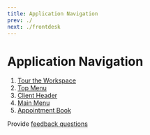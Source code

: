 ```yaml
---
title: Application Navigation
prev: ./
next: ./frontdesk
---
```


# Application Navigation

1. [Tour the Workspace](http://docs.gensolve.com/help/gpm_uk/desktop/Processes/The_Workspace/Touring_the_Workspace.htm)
2. [Top Menu](http://docs.gensolve.com/help/gpm_uk/desktop/Processes/The_Workspace/Top_Menu.htm)
3. [Client Header]()
4. [Main Menu](http://docs.gensolve.com/help/gpm_uk/desktop/Processes/The_Workspace/Main_Menu.htm)
5. [Appointment Book](http://docs.gensolve.com/help/gpm_uk/desktop/Processes/The_Workspace/Appointment_Book.htm)

Provide [feedback questions](./feedback-questions.md)
